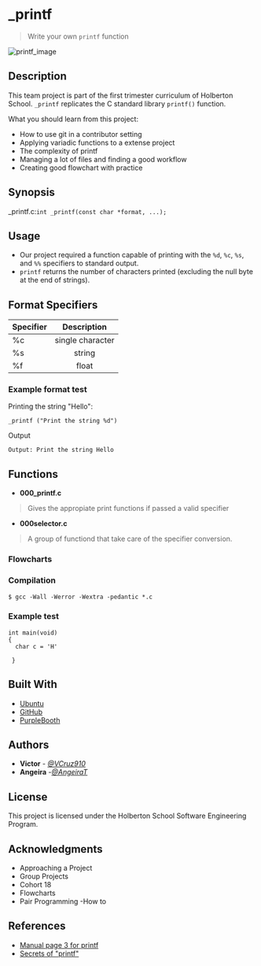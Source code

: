  # _printf
> Write your own `printf` function

![printf_image](https://user-images.githubusercontent.com/105127608/177921385-7e43a821-f0fb-4594-a9f5-b2eb9a207441.jpg)

## Description

This team project is part of the first trimester curriculum of Holberton School. `_printf` replicates the C standard library `printf()` function.

What you should learn from this project:

- How to use git in a contributor setting
- Applying variadic functions to a extense project
- The complexity of printf
- Managing a lot of files and finding a good workflow
- Creating good flowchart with practice 

## Synopsis
_printf.c:`int _printf(const char *format, ...);`

## Usage 
- Our project required a function capable of printing with the `%d`, `%c`, `%s`, and `%%` specifiers to standard output. 
- `printf` returns the number of characters printed (excluding the null byte at the end of strings). 

## Format Specifiers

| Specifier | Description  | 
| --- |:---:| 
|  %c | single character | 
| %s  | string  |  
|  %f | float  |  


### Example format test

Printing the string "Hello":

    _printf ("Print the string %d")

Output

    Output: Print the string Hello


## Functions

- **000_printf.c**
> Gives the appropiate print functions if passed a valid specifier
- **000selector.c**
> A group of functiond that take care of the specifier conversion.

### Flowcharts


### Compilation



    $ gcc -Wall -Werror -Wextra -pedantic *.c

### Example test



    int main(void)
    {
      char c = 'H'
      
     }


## Built With

  - [Ubuntu](https://ubuntu.com/) 
  - [GitHub](https://github.com/)
  - [PurpleBooth](https://github.com/PurpleBooth)

## Authors

  - **Victor** - [*@VCruz910*](https://github.com/VCruz910)
  - **Angeira** -[*@AngeiraT*](https://github.com/AngeiraT)

## License

This project is licensed under the Holberton School Software Engineering Program.

## Acknowledgments

  - Approaching a Project
  - Group Projects
  - Cohort 18
  - Flowcharts
  - Pair Programming -How to

## References
  - [Manual page 3 for printf](https://man7.org/linux/man-pages/man3/printf.3.html)
  - [Secrets of "printf"](https://www.cypress.com/file/54761/download)
